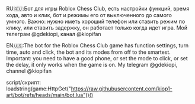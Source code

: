 RU🇷🇺:Бот для игры Roblox Chess Club, есть настройки функций, время хода, авто и клик, бот и режимы его от выключенного до самого умного. 
Важно: нужно иметь хороший телефон или ставить режим по клику, или ставить задержку, он работает только когда идет игра. Мой телеграм @gdekiopi, канал @kiopifan

EN🇺🇸:The bot for the Roblox Chess Club game has function settings, turn time, auto and click, the bot and its modes from off to the smartest. 
Important: you need to have a good phone, or set the mode to click, or set the delay, it only works when the game is on. My telegram @gdekiopi, channel @kiopifan

script/скрипт: loadstring(game:HttpGet("https://raw.githubusercontent.com/kiop1-art/bot/refs/heads/main/bot.lua"))()
